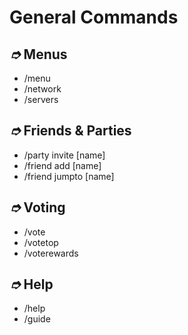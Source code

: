 # General Commands

## _➮_ Menus

* /menu
* /network
* /servers

## _➮_ Friends & Parties

* /party invite \[name]
* /friend add \[name]
* /friend jumpto \[name]&#x20;

## _➮_ Voting

* /vote
* /votetop
* /voterewards

## _➮_ Help

* /help
* /guide